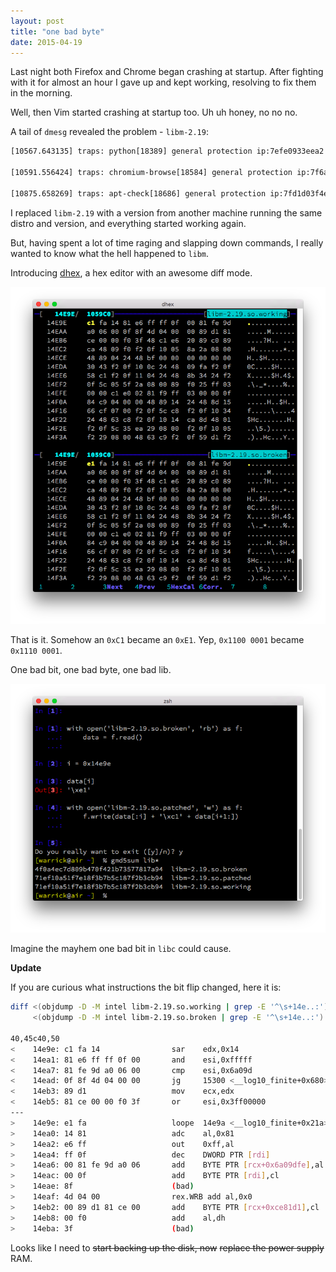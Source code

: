 ```yaml
---
layout: post
title: "one bad byte"
date: 2015-04-19
---
```


Last night both Firefox and Chrome began crashing at startup. After fighting 
with it for almost an hour I gave up and kept working, resolving to fix them in the 
morning.

Well, then Vim started crashing at startup too. Uh uh honey, no no no.
 
A tail of `dmesg` revealed the problem - `libm-2.19`:

```txt
[10567.643135] traps: python[18389] general protection ip:7efe0933eea2 sp:7ffff5087f30 error:0 in libm-2.19.so[7efe0932a000+105000]

[10591.556424] traps: chromium-browse[18584] general protection ip:7f6aaed27ea2 sp:7ffc2a01cf30 error:0 in libm-2.19.so[7f6aaed13000+105000]

[10875.658269] traps: apt-check[18686] general protection ip:7fd1d03f4ea2 sp:7ffdc7554530 error:0 in libm-2.19.so[7fd1d03e0000+105000]

```

I replaced `libm-2.19` with a version from another machine running the same distro
and version, and everything started working again. 

But, having spent a lot of time raging and slapping down commands, I really wanted 
to know what the hell happened to `libm`.

Introducing [dhex](http://www.dettus.net/dhex/), a hex editor with an awesome diff mode.

<img src="/img/dhex.png" />

That is it. Somehow an `0xC1` became an `0xE1`. Yep, `0x1100 0001` became `0x1110 0001`.

One bad bit, one bad byte, one bad lib.

<img src="/img/patching.png" />

Imagine the mayhem one bad bit in `libc` could cause.

**Update**

If you are curious what instructions the bit flip changed, here it is:

```bash
diff <(objdump -D -M intel libm-2.19.so.working | grep -E '^\s+14e..:') \
     <(objdump -D -M intel libm-2.19.so.broken | grep -E '^\s+14e..:')

40,45c40,50
<    14e9e:	c1 fa 14             	sar    edx,0x14
<    14ea1:	81 e6 ff ff 0f 00    	and    esi,0xfffff
<    14ea7:	81 fe 9d a0 06 00    	cmp    esi,0x6a09d
<    14ead:	0f 8f 4d 04 00 00    	jg     15300 <__log10_finite+0x680>
<    14eb3:	89 d1                	mov    ecx,edx
<    14eb5:	81 ce 00 00 f0 3f    	or     esi,0x3ff00000
---
>    14e9e:	e1 fa                	loope  14e9a <__log10_finite+0x21a>
>    14ea0:	14 81                	adc    al,0x81
>    14ea2:	e6 ff                	out    0xff,al
>    14ea4:	ff 0f                	dec    DWORD PTR [rdi]
>    14ea6:	00 81 fe 9d a0 06    	add    BYTE PTR [rcx+0x6a09dfe],al
>    14eac:	00 0f                	add    BYTE PTR [rdi],cl
>    14eae:	8f                   	(bad)
>    14eaf:	4d 04 00             	rex.WRB add al,0x0
>    14eb2:	00 89 d1 81 ce 00    	add    BYTE PTR [rcx+0xce81d1],cl
>    14eb8:	00 f0                	add    al,dh
>    14eba:	3f                   	(bad)

```

Looks like I need to <s>start backing up the disk, now</s> <s>replace the power supply</s> RAM.
